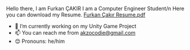   Hello there, I am Furkan ÇAKIR
  I am a Computer Engineer Student/n
  Here you can download my Resume.
  [Furkan Çakır Resume.pdf](https://github.com/AkzoCodie/AkzoCodie/files/13709521/Furkan.Cakir.Resume.pdf)


- 🌱 I’m currently working on my Unity Game Project
- 📫 You can reach me from akzocodie@gmail.com
- 😊 Pronouns: he/him
